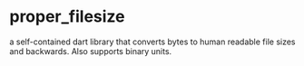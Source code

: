 # proper_filesize
a self-contained dart library that converts bytes to human readable file sizes and backwards. Also supports binary units.
